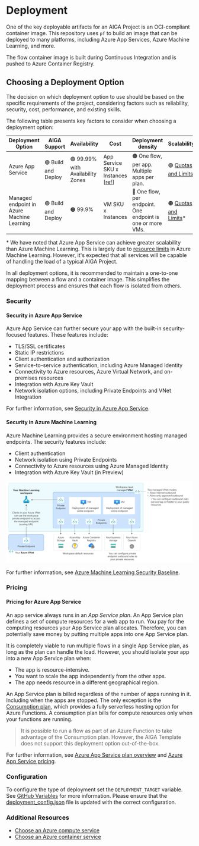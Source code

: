 # Deployment

One of the key deployable artifacts for an AIGA Project is an OCI-compliant container
image. This repository uses `pf` to build an image that can be deployed to many
platforms, including Azure App Services, Azure Machine Learning, and more.

The flow container image is built during Continuous Integration and is pushed to Azure
Container Registry.

## Choosing a Deployment Option

The decision on which deployment option to use should be based on the specific
requirements of the project, considering factors such as reliability, security, cost,
performance, and existing skills.

The following table presents key factors to consider when choosing a deployment option:

| Deployment Option                          | AIGA Support        | Availability                      | Cost                                                                | Deployment density                                          | Scalability                                                                                                                                                                            | Auto-scale             | Security Features                                           | Troubleshooting      |
|--------------------------------------------|---------------------|-----------------------------------|---------------------------------------------------------------------|-------------------------------------------------------------|----------------------------------------------------------------------------------------------------------------------------------------------------------------------------------------|------------------------|-------------------------------------------------------------|----------------------|
| Azure App Service                          | 🟢 Build and Deploy | 🟢 99.99% with Availability Zones | App Service SKU x Instances [[ref](#pricing-for-azure-app-service)] | 🟠 One flow, per app. Multiple apps per plan.               | 🟢 [Quotas and Limits](https://learn.microsoft.com/en-us/azure/azure-resource-manager/management/azure-subscription-service-limits#app-service-limits)                                 | 🟢 Metrics or Schedule | 🟢 [Security Features](#security-in-azure-app-service)      | 🟢 Extensive Tooling |
| Managed endpoint in Azure Machine Learning | 🟢 Build and Deploy | 🟠 99.9%                          | VM SKU x Instances                                                  | 🔴 One flow, per endpoint. One endpoint is one or more VMs. | 🟠 [Quotas and Limits](https://learn.microsoft.com/en-us/azure/machine-learning/how-to-manage-quotas?view=azureml-api-2#azure-machine-learning-online-endpoints-and-batch-endpoints)\* | 🟢 Metrics or Schedule | 🟠 [Security Features](#security-in-azure-machine-learning) | 🟠 Primitive Tooling |

\* We have noted that Azure App Service can achieve greater scalability than Azure
Machine Learning. This is largely due
to [resource limits](https://learn.microsoft.com/en-us/azure/machine-learning/how-to-manage-quotas?view=azureml-api-2#azure-machine-learning-online-endpoints-and-batch-endpoints)
in Azure Machine Learning. However, it's expected that all services will be capable of
handling the load of a typical AIGA Project.

In all deployment options, it is recommended to maintain a one-to-one mapping between a
flow and a container image. This simplifies the deployment process and ensures that each
flow is isolated from others.

### Security

#### Security in Azure App Service

Azure App Service can further secure your app with the built-in security-focused
features. These features include:

- TLS/SSL certificates
- Static IP restrictions
- Client authentication and authorization
- Service-to-service authentication, including Azure Managed Identity
- Connectivity to Azure resources, Azure Virtual Network, and on-premises resources
- Integration with Azure Key Vault
- Network isolation options, including Private Endpoints and VNet Integration

For further information,
see [Security in Azure App Service](https://learn.microsoft.com/en-us/azure/app-service/overview-security).

#### Security in Azure Machine Learning

Azure Machine Learning provides a secure environment hosting managed endpoints. The
security features include:

- Client authentication
- Network isolation using Private Endpoints
- Connectivity to Azure resources using Azure Managed Identity
- Integration with Azure Key Vault (in Preview)

![Endpoint Network Isolation](../assets/endpoint-network-isolation-with-workspace-managed-vnet.png)

For further information,
see [Azure Machine Learning Security Baseline](https://learn.microsoft.com/en-us/security/benchmark/azure/baselines/machine-learning-service-security-baseline).

### Pricing

#### Pricing for Azure App Service

An app service always runs in an *App Service plan*. An App Service plan defines a set
of compute resources for a web app to run. You pay for the computing resources your App
Service plan allocates. Therefore, you can potentially save money by putting multiple
apps into one App Service plan.

It is completely viable to run multiple flows in a single App Service plan, as long as
the plan can handle the load. However, you should isolate your app into a new App
Service plan when:

- The app is resource-intensive.
- You want to scale the app independently from the other apps.
- The app needs resource in a different geographical region.

An App Service plan is billed regardless of the number of apps running in it. Including
when the apps are stopped. The only exception is
the [Consumption plan](https://learn.microsoft.com/en-us/azure/azure-functions/consumption-plan),
which provides a fully serverless hosting option for Azure Functions. A consumption plan
bills for compute resources only when your functions are running.

> It is possible to run a flow as part of an Azure Function to take advantage of the
> Consumption plan. However, the AIGA Template does not support this deployment option
> out-of-the-box.

For further information,
see [Azure App Service plan overview](https://learn.microsoft.com/en-us/azure/app-service/overview-hosting-plans)
and [Azure App Service pricing](https://azure.microsoft.com/en-us/pricing/details/app-service/linux/).

### Configuration

To configure the type of deployment set the `DEPLOYMENT_TARGET` variable. See [GitHub Variables](./github-variables.md) for more information. Please ensure that the [deployment_config.json](https://github.com/commercial-software-engineering/AIGA/blob/main/config/deployment_config.json) file is updated with the correct configuration.

### Additional Resources

- [Choose an Azure compute service](https://learn.microsoft.com/en-us/azure/architecture/guide/technology-choices/compute-decision-tree)
- [Choose an Azure container service](https://learn.microsoft.com/en-us/azure/architecture/guide/choose-azure-container-service)
